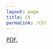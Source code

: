 ```yaml
---
layout: page
title: CV
permalink: /CV/
---
```


<a href="https://github.com/Prashantmdgl9/ml_experiments/blob/fee5efa7db0ec9dfdee47af1f9c1c7c9c569016a/_pages/CV_2022.PDF" target="_blank">PDF.</a>

